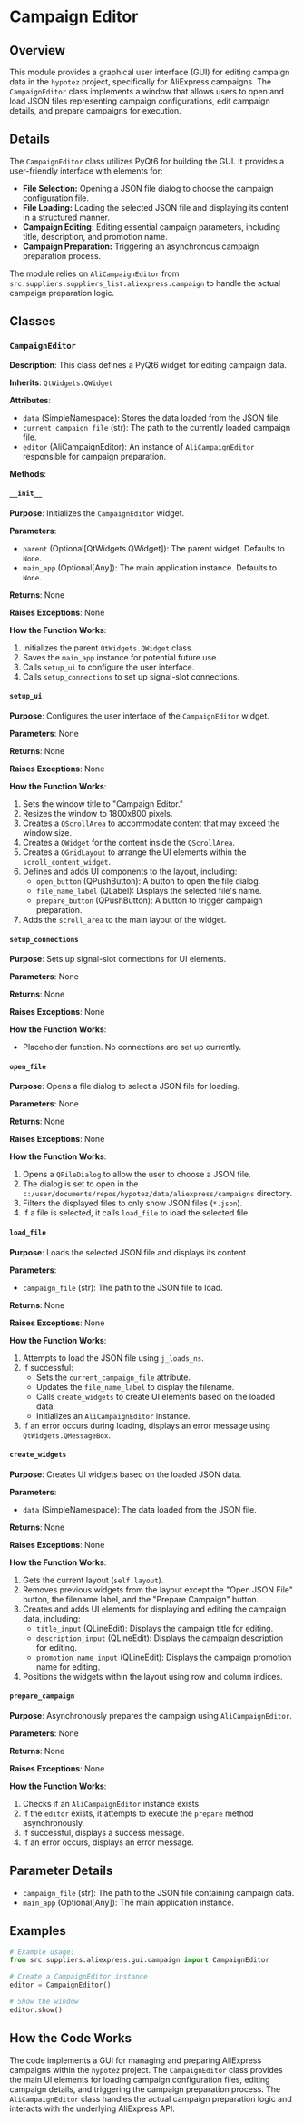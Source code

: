 # Campaign Editor

## Overview

This module provides a graphical user interface (GUI) for editing campaign data in the `hypotez` project, specifically for AliExpress campaigns. The `CampaignEditor` class implements a window that allows users to open and load JSON files representing campaign configurations, edit campaign details, and prepare campaigns for execution.

## Details

The `CampaignEditor` class utilizes PyQt6 for building the GUI. It provides a user-friendly interface with elements for:

- **File Selection:** Opening a JSON file dialog to choose the campaign configuration file.
- **File Loading:** Loading the selected JSON file and displaying its content in a structured manner.
- **Campaign Editing:** Editing essential campaign parameters, including title, description, and promotion name.
- **Campaign Preparation:** Triggering an asynchronous campaign preparation process. 

The module relies on `AliCampaignEditor` from `src.suppliers.suppliers_list.aliexpress.campaign` to handle the actual campaign preparation logic.

## Classes

### `CampaignEditor`

**Description**: This class defines a PyQt6 widget for editing campaign data.

**Inherits**: `QtWidgets.QWidget`

**Attributes**:

- `data` (SimpleNamespace): Stores the data loaded from the JSON file.
- `current_campaign_file` (str): The path to the currently loaded campaign file.
- `editor` (AliCampaignEditor): An instance of `AliCampaignEditor` responsible for campaign preparation.

**Methods**:

#### `__init__`

**Purpose**: Initializes the `CampaignEditor` widget.

**Parameters**:

- `parent` (Optional[QtWidgets.QWidget]): The parent widget. Defaults to `None`.
- `main_app` (Optional[Any]): The main application instance. Defaults to `None`.

**Returns**: None

**Raises Exceptions**: None

**How the Function Works**:

1. Initializes the parent `QtWidgets.QWidget` class.
2. Saves the `main_app` instance for potential future use.
3. Calls `setup_ui` to configure the user interface.
4. Calls `setup_connections` to set up signal-slot connections.

#### `setup_ui`

**Purpose**: Configures the user interface of the `CampaignEditor` widget.

**Parameters**: None

**Returns**: None

**Raises Exceptions**: None

**How the Function Works**:

1. Sets the window title to "Campaign Editor."
2. Resizes the window to 1800x800 pixels.
3. Creates a `QScrollArea` to accommodate content that may exceed the window size.
4. Creates a `QWidget` for the content inside the `QScrollArea`.
5. Creates a `QGridLayout` to arrange the UI elements within the `scroll_content_widget`.
6. Defines and adds UI components to the layout, including:
    - `open_button` (QPushButton): A button to open the file dialog.
    - `file_name_label` (QLabel): Displays the selected file's name.
    - `prepare_button` (QPushButton): A button to trigger campaign preparation.
7. Adds the `scroll_area` to the main layout of the widget.

#### `setup_connections`

**Purpose**: Sets up signal-slot connections for UI elements.

**Parameters**: None

**Returns**: None

**Raises Exceptions**: None

**How the Function Works**:

- Placeholder function. No connections are set up currently.

#### `open_file`

**Purpose**: Opens a file dialog to select a JSON file for loading.

**Parameters**: None

**Returns**: None

**Raises Exceptions**: None

**How the Function Works**:

1. Opens a `QFileDialog` to allow the user to choose a JSON file.
2. The dialog is set to open in the `c:/user/documents/repos/hypotez/data/aliexpress/campaigns` directory.
3. Filters the displayed files to only show JSON files (`*.json`).
4. If a file is selected, it calls `load_file` to load the selected file.

#### `load_file`

**Purpose**: Loads the selected JSON file and displays its content.

**Parameters**:

- `campaign_file` (str): The path to the JSON file to load.

**Returns**: None

**Raises Exceptions**: None

**How the Function Works**:

1. Attempts to load the JSON file using `j_loads_ns`.
2. If successful:
    - Sets the `current_campaign_file` attribute.
    - Updates the `file_name_label` to display the filename.
    - Calls `create_widgets` to create UI elements based on the loaded data.
    - Initializes an `AliCampaignEditor` instance.
3. If an error occurs during loading, displays an error message using `QtWidgets.QMessageBox`.

#### `create_widgets`

**Purpose**: Creates UI widgets based on the loaded JSON data.

**Parameters**:

- `data` (SimpleNamespace): The data loaded from the JSON file.

**Returns**: None

**Raises Exceptions**: None

**How the Function Works**:

1. Gets the current layout (`self.layout`).
2. Removes previous widgets from the layout except the "Open JSON File" button, the filename label, and the "Prepare Campaign" button.
3. Creates and adds UI elements for displaying and editing the campaign data, including:
    - `title_input` (QLineEdit): Displays the campaign title for editing.
    - `description_input` (QLineEdit): Displays the campaign description for editing.
    - `promotion_name_input` (QLineEdit): Displays the campaign promotion name for editing.
4. Positions the widgets within the layout using row and column indices.

#### `prepare_campaign`

**Purpose**: Asynchronously prepares the campaign using `AliCampaignEditor`.

**Parameters**: None

**Returns**: None

**Raises Exceptions**: None

**How the Function Works**:

1. Checks if an `AliCampaignEditor` instance exists.
2. If the `editor` exists, it attempts to execute the `prepare` method asynchronously.
3. If successful, displays a success message.
4. If an error occurs, displays an error message.

## Parameter Details

- `campaign_file` (str): The path to the JSON file containing campaign data.
- `main_app` (Optional[Any]): The main application instance.

## Examples

```python
# Example usage:
from src.suppliers.aliexpress.gui.campaign import CampaignEditor

# Create a CampaignEditor instance
editor = CampaignEditor()

# Show the window
editor.show()
```

## How the Code Works

The code implements a GUI for managing and preparing AliExpress campaigns within the `hypotez` project. The `CampaignEditor` class provides the main UI elements for loading campaign configuration files, editing campaign details, and triggering the campaign preparation process. The `AliCampaignEditor` class handles the actual campaign preparation logic and interacts with the underlying AliExpress API.